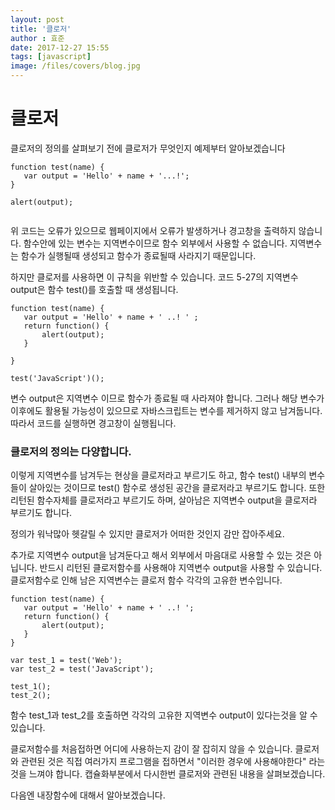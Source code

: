 ```yaml
---
layout: post
title: '클로저'
author : 효준
date: 2017-12-27 15:55
tags: [javascript]
image: /files/covers/blog.jpg
---
```


# 클로저

 클로저의 정의를 살펴보기 전에 클로저가 무엇인지 예제부터 알아보겠습니다
 
 ```
 function test(name) {
    var output = 'Hello' + name + '...!';   
 }
 
 alert(output);
 
 
 ```
 
 위 코드는 오류가 있으므로 웹페이지에서 오류가 발생하거나 경고창을 출력하지 않습니다.
 함수안에 있는 변수는 지역변수이므로 함수 외부에서 사용할 수 없습니다. 지역변수는 함수가 실행될때 생성되고 함수가 종료될때 사라지기 때문입니다.
 
 하지만 클로저를 사용하면 이 규칙을 위반할 수 있습니다. 코드 5-27의 지역변수 output은 함수 test()를 호출할 때 생성됩니다.
 
 ```
 function test(name) {
    var output = 'Hello' + name + ' ..! ' ;
    return function() {
        alert(output);
    }
    
 }
 
 test('JavaScript')();
 
 ```
 
 변수 output은 지역변수 이므로 함수가 종료될 때 사라져야 합니다. 그러나 해당 변수가 이후에도 활용될 가능성이 있으므로
 자바스크립트는 변수를 제거하지 않고 남겨둡니다. 따라서 코드를 실행하면 경고창이 실행됩니다.
 
 ### 클로저의 정의는 다양합니다.
 
 이렇게 지역변수를 남겨두는 현상을 클로저라고 부르기도 하고, 함수 test() 내부의 변수들이 살아있는 것이므로 test() 함수로 
 생성된 공간을 클로저라고 부르기도 합니다. 또한 리턴된 함수자체를 클로저라고 부르기도 하며, 살아남은 지역변수 output을 클로저라
 부르기도 합니다.
 
 정의가 워낙많아 헷갈릴 수 있지만 클로저가 어떠한 것인지 감만 잡아주세요.
 
 추가로 지역변수 output을 남겨둔다고 해서 외부에서 마음대로 사용할 수 있는 것은 아닙니다.
 반드시 리턴된 클로저함수를 사용해야 지역변수 output을 사용할 수 있습니다. 클로저함수로 인해 남은 지역변수는 클로저 함수 각각의
 고유한 변수입니다.
 
 ```
 function test(name) {
    var output = 'Hello' + name + ' ..! ';
    return function() {
        alert(output);
    }
 }
 
 var test_1 = test('Web');
 var test_2 = test('JavaScript');
 
 test_1();
 test_2();
 
 ```
 
 함수 test_1과 test_2를 호출하면 각각의 고유한 지역변수 output이 있다는것을 알 수 있습니다.
 
 클로저함수를 처음접하면 어디에 사용하는지 감이 잘 잡히지 않을 수 있습니다.
클로저와 관련된 것은 직접 여러가지 프로그램을 접하면서 "이러한 경우에 사용해야한다" 라는것을 느껴야 합니다.
캡슐화부분에서 다시한번 클로저와 관련된 내용을 살펴보겠습니다.

다음엔 내장함수에 대해서 알아보겠습니다.

 